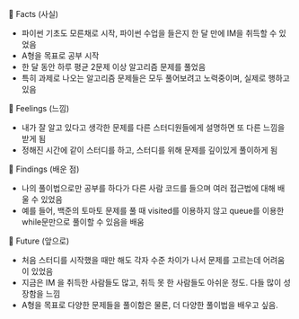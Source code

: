 🔹 Facts (사실)

- 파이썬 기초도 모른채로 시작, 파이썬 수업을 들은지 한 달 만에 IM을 취득할 수 있었음
- A형을 목표로 공부 시작
- 한 달 동안 하루 평균 2문제 이상 알고리즘 문제를 풀었음
- 특히 과제로 나오는 알고리즘 문제들은 모두 풀어보려고 노력중이며, 실제로 행하고 있음  

🔹 Feelings (느낌)
- 내가 잘 알고 있다고 생각한 문제를 다른 스터디원들에게 설명하면 또 다른 느낌을 받게 됨
- 정해진 시간에 같이 스터디를 하고, 스터디를 위해 문제를 깊이있게 풀이하게 됨

🔹 Findings (배운 점)
- 나의 풀이법으로만 공부를 하다가 다른 사람 코드를 들으며 여러 접근법에 대해 배울 수 있었음
- 예를 들어, 백준의 토마토 문제를 풀 때 visited를 이용하지 않고 queue를 이용한 while문만으로 풀이할 수 있음을 배움

🔹 Future (앞으로)
- 처음 스터디를 시작했을 때만 해도 각자 수준 차이가 나서 문제를 고르는데 어려움이 있었음
- 지금은 IM 을 취득한 사람들도 많고, 취득 못 한 사람들도 아쉬운 정도. 다들 많이 성장함을 느낌
- A형을 목표로 다양한 문제들을 풀이함은 물론, 더 다양한 풀이법을 배우고 싶음.

